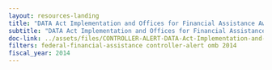 ```yaml
---
layout: resources-landing
title: "DATA Act Implementation and Offices for Financial Assistance Awards"
subtitle: "DATA Act Implementation and Offices for Financial Assistance Awards"
doc-link: ../assets/files/CONTROLLER-ALERT-DATA-Act-Implementation-and-Offices-for-Financial-Assistance.pdf
filters: federal-financial-assistance controller-alert omb 2014
fiscal_year: 2014
---
```

